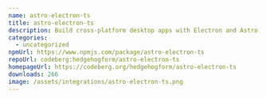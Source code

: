 ```yaml
---
name: astro-electron-ts
title: astro-electron-ts
description: Build cross-platform desktop apps with Electron and Astro
categories:
  - uncategorized
npmUrl: https://www.npmjs.com/package/astro-electron-ts
repoUrl: codeberg:hedgehogform/astro-electron-ts
homepageUrl: https://codeberg.org/hedgehogform/astro-electron-ts
downloads: 266
image: /assets/integrations/astro-electron-ts.png
---
```

